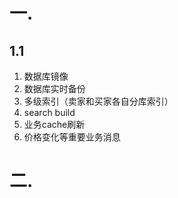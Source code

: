 # 一. 

## 1.1

1. 数据库镜像
2. 数据库实时备份
3. 多级索引（卖家和买家各自分库索引）
4. search build
5. 业务cache刷新
6. 价格变化等重要业务消息

# 二. 

